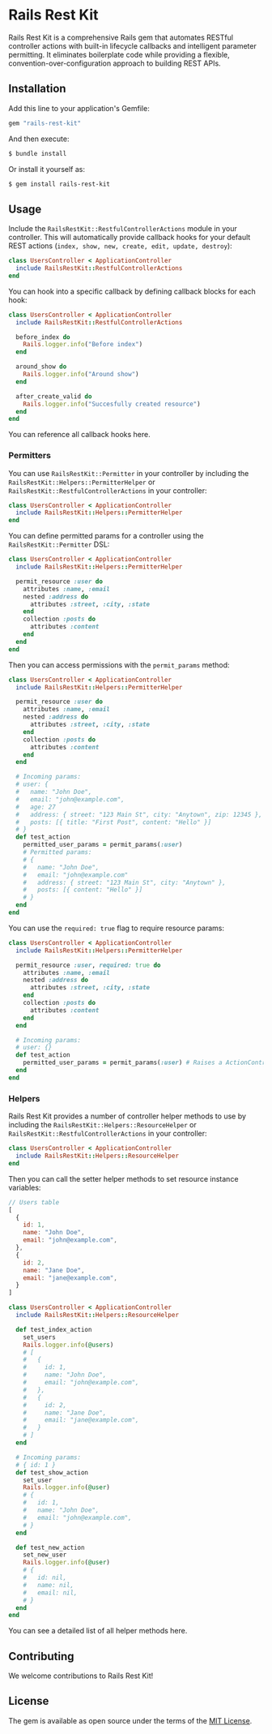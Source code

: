 # Rails Rest Kit
Rails Rest Kit is a comprehensive Rails gem that automates RESTful controller actions with built-in lifecycle callbacks and intelligent parameter permitting. It eliminates boilerplate code while providing a flexible, convention-over-configuration approach to building REST APIs.

## Installation
Add this line to your application's Gemfile:

```ruby
gem "rails-rest-kit"
```

And then execute:
```bash
$ bundle install
```

Or install it yourself as:
```bash
$ gem install rails-rest-kit
```

## Usage
Include the `RailsRestKit::RestfulControllerActions` module in your controller. This will automatically provide callback hooks for your default REST actions (`index, show, new, create, edit, update, destroy`):

```ruby
class UsersController < ApplicationController
  include RailsRestKit::RestfulControllerActions
end
```

You can hook into a specific callback by defining callback blocks for each hook:

```ruby
class UsersController < ApplicationController
  include RailsRestKit::RestfulControllerActions

  before_index do 
    Rails.logger.info("Before index")
  end

  around_show do
    Rails.logger.info("Around show")
  end

  after_create_valid do 
    Rails.logger.info("Succesfully created resource")
  end
end
```
You can reference all callback hooks here.

### Permitters

You can use `RailsRestKit::Permitter` in your controller by including the `RailsRestKit::Helpers::PermitterHelper` or `RailsRestKit::RestfulControllerActions` in your controller:

```ruby
class UsersController < ApplicationController
  include RailsRestKit::Helpers::PermitterHelper
end
```

You can define permitted params for a controller using the `RailsRestKit::Permitter` DSL:

```ruby
class UsersController < ApplicationController
  include RailsRestKit::Helpers::PermitterHelper

  permit_resource :user do
    attributes :name, :email
    nested :address do
      attributes :street, :city, :state
    end
    collection :posts do
      attributes :content
    end
  end
end
```

Then you can access permissions with the `permit_params` method:

```ruby
class UsersController < ApplicationController
  include RailsRestKit::Helpers::PermitterHelper

  permit_resource :user do
    attributes :name, :email
    nested :address do
      attributes :street, :city, :state
    end
    collection :posts do
      attributes :content
    end
  end

  # Incoming params:
  # user: {
  #   name: "John Doe",
  #   email: "john@example.com",
  #   age: 27
  #   address: { street: "123 Main St", city: "Anytown", zip: 12345 },
  #   posts: [{ title: "First Post", content: "Hello" }]
  # }
  def test_action
    permitted_user_params = permit_params(:user)
    # Permitted params:
    # {
    #   name: "John Doe",
    #   email: "john@example.com"
    #   address: { street: "123 Main St", city: "Anytown" },
    #   posts: [{ content: "Hello" }]
    # }
  end
end
```

You can use the `required: true` flag to require resource params:

```ruby
class UsersController < ApplicationController
  include RailsRestKit::Helpers::PermitterHelper

  permit_resource :user, required: true do
    attributes :name, :email
    nested :address do
      attributes :street, :city, :state
    end
    collection :posts do
      attributes :content
    end
  end

  # Incoming params:
  # user: {}
  def test_action
    permitted_user_params = permit_params(:user) # Raises a ActionController::ParameterMissing error
  end
end
```

### Helpers

Rails Rest Kit provides a number of controller helper methods to use by including the `RailsRestKit::Helpers::ResourceHelper` or `RailsRestKit::RestfulControllerActions` in your controller:

```ruby
class UsersController < ApplicationController
  include RailsRestKit::Helpers::ResourceHelper
end
```

Then you can call the setter helper methods to set resource instance variables:

```js
// Users table
[
  {
    id: 1,
    name: "John Doe",
    email: "john@example.com",
  },
  {
    id: 2,
    name: "Jane Doe",
    email: "jane@example.com",
  }
]
```

```ruby
class UsersController < ApplicationController
  include RailsRestKit::Helpers::ResourceHelper

  def test_index_action
    set_users
    Rails.logger.info(@users)
    # [
    #   {
    #     id: 1,
    #     name: "John Doe",
    #     email: "john@example.com",
    #   },
    #   {
    #     id: 2,
    #     name: "Jane Doe",
    #     email: "jane@example.com",
    #   }
    # ]
  end

  # Incoming params:
  # { id: 1 }
  def test_show_action
    set_user
    Rails.logger.info(@user)
    # {
    #   id: 1,
    #   name: "John Doe",
    #   email: "john@example.com",
    # }
  end

  def test_new_action
    set_new_user
    Rails.logger.info(@user)
    # {
    #   id: nil,
    #   name: nil,
    #   email: nil,
    # }
  end
end
```

You can see a detailed list of all helper methods here.

## Contributing
We welcome contributions to Rails Rest Kit!

## License
The gem is available as open source under the terms of the [MIT License](https://opensource.org/licenses/MIT).
